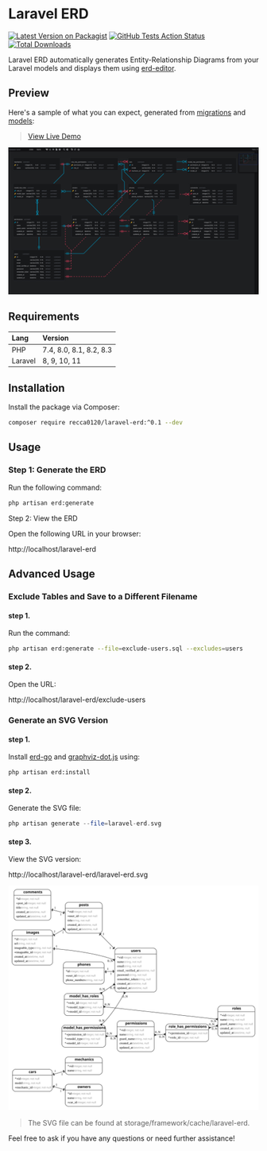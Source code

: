 # Laravel ERD

[![Latest Version on Packagist](https://img.shields.io/packagist/v/recca0120/laravel-erd.svg?style=flat-square)](https://packagist.org/packages/recca0120/laravel-erd)
[![GitHub Tests Action Status](https://img.shields.io/github/actions/workflow/status/recca0120/laravel-erd/run-tests.yml?branch=main&label=tests&style=flat-square)](https://github.com/recca0120/laravel-erd/actions?query=workflow%3Arun-tests+branch%3Amain)
[![Total Downloads](https://img.shields.io/packagist/dt/recca0120/laravel-erd.svg?style=flat-square)](https://packagist.org/packages/recca0120/laravel-erd)

Laravel ERD automatically generates Entity-Relationship Diagrams from your Laravel models and displays them
using [erd-editor](https://github.com/dineug/erd-editor).

## Preview

Here's a sample of what you can expect, generated from [migrations](database/migrations)
and [models](tests/Fixtures/Models):

> [View Live Demo](https://rawcdn.githack.com/recca0120/laravel-erd/c936d64543139b70615333c833077a0076949dc8/demo/index.html)

![erd-editor](demo/erd-editor.png)

## Requirements

| Lang    | Version                 |
|:--------|:------------------------|
| PHP     | 7.4, 8.0, 8.1, 8.2, 8.3 |
| Laravel | 8, 9, 10, 11            |

## Installation

Install the package via Composer:

```bash
composer require recca0120/laravel-erd:^0.1 --dev
```

## Usage

### Step 1: Generate the ERD

Run the following command:

```bash
php artisan erd:generate
```

Step 2: View the ERD

Open the following URL in your browser:

http://localhost/laravel-erd

## Advanced Usage

### Exclude Tables and Save to a Different Filename

#### step 1.

Run the command:

```bash
php artisan erd:generate --file=exclude-users.sql --excludes=users
```

#### step 2.

Open the URL:

http://localhost/laravel-erd/exclude-users

### Generate an SVG Version

#### step 1.

Install [erd-go](https://github.com/kaishuu0123/erd-go)
and [graphviz-dot.js](https://github.com/kaishuu0123/graphviz-dot.js) using:

```bash
php artisan erd:install 
```

#### step 2.

Generate the SVG file:

```php
php artisan generate --file=laravel-erd.svg
```

#### step 3.

View the SVG version:

http://localhost/laravel-erd/laravel-erd.svg

![svg](tests/Fixtures/expected_artisan.svg)

> The SVG file can be found at storage/framework/cache/laravel-erd.

Feel free to ask if you have any questions or need further assistance!
